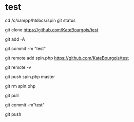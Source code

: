 # test
 cd /c/xampp/htdocs/spin
git status

 git clone  https://github.com/KateBourgois/test


git add -A

git commit -m "test"


git remote add spin.php https://github.com/KateBourgois/test

git remote -v

git push spin.php master

git rm spin.php

git pull

git commit -m"test"

git push
